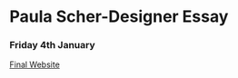 # Paula Scher-Designer Essay

### Friday 4th January 

[Final Website](file:///Users/meganturtle/Documents/GitHub/paula_scher/paulascher.html)

